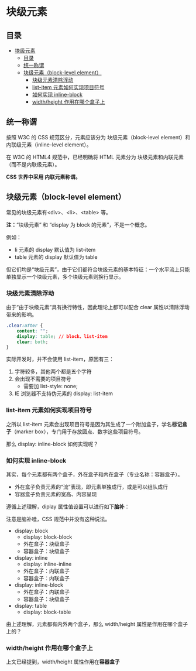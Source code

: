 # 块级元素

## 目录

- [块级元素](#块级元素)
  - [目录](#目录)
  - [统一称谓](#统一称谓)
  - [块级元素（block-level element）](#块级元素block-level-element)
    - [块级元素清除浮动](#块级元素清除浮动)
    - [list-item 元素如何实现项目符号](#list-item-元素如何实现项目符号)
    - [如何实现 inline-block](#如何实现-inline-block)
    - [width/height 作用在哪个盒子上](#widthheight-作用在哪个盒子上)

## 统一称谓

按照 W3C 的 CSS 规范区分，元素应该分为 块级元素（block-level element）和内联级元素（inline-level element）。

在 W3C 的 HTML4 规范中，已经明确将 HTML 元素分为 块级元素和内联元素（而不是内联级元素）。

**CSS 世界中采用 内联元素称谓。**

## 块级元素（block-level element）

常见的块级元素有\<div>、\<li>、\<table> 等。

**注：**“块级元素” 和 “display 为 block 的元素”，不是一个概念。

例如：

- li 元素的 display 默认值为 list-item
- table 元素的 display 默认值为 table

但它们均是“块级元素”，由于它们都符合块级元素的基本特征：一个水平流上只能单独显示一个块级元素，多个块级元素则换行显示。

### 块级元素清除浮动

由于“由于块级元素”具有换行特性，因此理论上都可以配合 clear 属性以清除浮动带来的影响。

```css
.clear:after {
    content: "";
    display: table; // block、list-item
    clear: both;
}
```

实际开发时，并不会使用 list-item，原因有三：

1. 字符较多，其他两个都是五个字符
2. 会出现不需要的项目符号
   - 需要加 list-style: none;
3. IE 浏览器不支持伪元素的 display: list-item

### list-item 元素如何实现项目符号

之所以 list-item 元素会出现项目符号是因为其生成了一个附加盒子，学名**标记盒子**（marker box），专门用于存放圆点、数字这些项目符号。

那么 display: inline-block 如何实现呢？

### 如何实现 inline-block

其实，每个元素都有两个盒子，外在盒子和内在盒子（专业名称：容器盒子）。

- 外在盒子负责元素的“流”表现，即元素单独成行，或是可以组队成行
- 容器盒子负责元素的宽高、内容呈现

遵循上述理解，diplay 属性值设置可以进行如下**脑补**：

注意是脑补哇，CSS 规范中并没有这种说法。

- display: block
  - display: block-block
  - 外在盒子：块级盒子
  - 容器盒子：块级盒子
- display: inline
  - display: inline-inline
  - 外在盒子：内联盒子
  - 容器盒子：内联盒子
- display: inline-block
  - 外在盒子：内联盒子
  - 容器盒子：块级盒子
- display: table
  - display: block-table

由上述理解，元素都有内外两个盒子，那么 width/height 属性是作用在哪个盒子上的？

### width/height 作用在哪个盒子上

上文已经提到，width/height 属性作用在**容器盒子**
